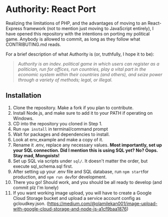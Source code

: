 # Authority: React Port

Realizing the limitations of PHP, and the advantages of moving to an React-Express framework (not to mention just moving to JavaScript entirely), I have opened this repository with the intentions on porting my political game. Anybody is allowed to commit, as long as they follow what CONTRIBUTING.md reads.

For a brief description of what Authority is (or, truthfully, I hope it to be):

> _Authority is an indev. political game in which users can register as a politician, run for offices, run countries, play a vital part in the economic system within their countries (and others), and seize power through a variety of methods; legal, or illegal._

## Installation

1.  Clone the repository. Make a fork if you plan to contribute.
2.  Install Node.js, and make sure to add it to your PATH if operating on Windows.
3.  CD into the repository you cloned in Step 1.
4.  Run `npm install` in terminal/command prompt
5.  Wait for packages and dependencies to install.
6.  Look at env_example and make a copy of it.
7.  Rename it .env, replace any necessary values.
    **Most importantly, set up your SQL connection. Did I mention this is using SQL yet? No? Oops. Stay mad, Mongoists!**
8.  Set up SQL via scripts under `sql/`. It doesn't matter the order, but execute sql_schema.sql first.
9.  After setting up your .env file and SQL database, run `npm start`for production, and `npm run dev`for development.
10. There you go! Should work, and you should be all ready to develop (and commit plz I'm lonely)
11. If you want working image upload, you will have to create a Google Cloud Storage bucket and upload a service account config as gcloudkey.json. (https://medium.com/@olamilekan001/image-upload-with-google-cloud-storage-and-node-js-a1cf9baa1876)
